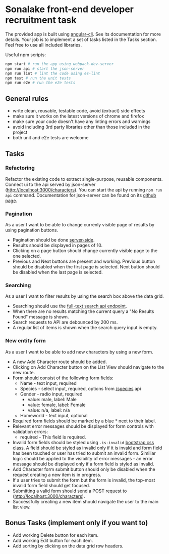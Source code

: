 # Sonalake front-end developer recruitment task

The provided app is built using [angular-cli](https://github.com/angular/angular-cli). See its documentation for more details. Your job is to implement a set of tasks listed in the Tasks section. Feel free to use all included libraries.

Useful npm scripts:
```bash
npm start # run the app using webpack-dev-server
npm run api # start the json-server
npm run lint # lint the code using es-lint
npm test # run the unit tests
npm run e2e # run the e2e tests
```

## General rules
* write clean, reusable, testable code, avoid (extract) side effects
* make sure it works on the latest versions of chrome and firefox
* make sure your code doesn't have any linting errors and warnings
* avoid including 3rd party libraries other than those included in the project
* both unit and e2e tests are welcome

## Tasks

### Refactoring
Refactor the existing code to extract single-purpose, reusable components. Connect ui to the api served by json-server ([http://localhost:3000/characters](http://localhost:3000/characters)). You can start the api by running `npm run api` command. Documentation for json-server can be found on its [github page](https://github.com/typicode/json-server).

### Pagination
As a user I want to be able to change currenly visible page of results by using pagination buttons.

* Pagination should be done [server-side](https://github.com/typicode/json-server#paginate).
* Results should be displayed in pages of 10.
* Clicking on a page button should change currently visible page to the one selected.
* Previous and Next buttons are present and working. Previous button should be disabled when the first page is selected. Next button should be disabled when the last page is selected.

### Searching
As a user I want to filter results by using the search box above the data grid.

* Searching should use the [full-text search api endpoint](https://github.com/typicode/json-server#full-text-search).
* When there are no results matching the current query a "No Results Found" message is shown.
* Search requests to API are debounced by 200 ms.
* A regular list of items is shown when the search query input is empty.

### New entity form
As a user I want to be able to add new characters by using a new form.

* A new Add Character route should be added.
* Clicking on Add Character button on the List View should navigate to the new route.
* Form should consist of the following form fields:
  * Name - text input, required
  * Species - select input, required, options from [/species](http://localhost:3000/species) api
  * Gender - radio input, required
    * value: male, label: Male
    * value: female, label: Female
    * value: n/a, label: n/a
  * Homeworld - text input, optional
* Required form fields should be marked by a blue * next to their label.
* Relevant error messages should be displayed for form controls with validation errors:
  * required - This field is required.
* Invalid form fields should be styled using `.is-invalid` [bootstrap css class](https://getbootstrap.com/docs/4.1/components/forms/#server-side). A field should be styled as invalid only if it is invald and form field has been touched or user has tried to submit an invalid form. Similiar logic should be applied to the visibility of error messages - an error message should be displayed only if a form field is styled as invalid.
* Add Character form submit button should only be disabled when the request creating a new item is in progress.
* If a user tries to submit the form but the form is invalid, the top-most invalid form field should get focused.
* Submitting a valid form should send a POST request to ([http://localhost:3000/characters](http://localhost:3000/characters)).
* Successfully creating a new item should navigate the user to the main list view.

## Bonus Tasks (implement only if you want to)
* Add working Delete button for each item.
* Add working Edit button for each item.
* Add sorting by clicking on the data grid row headers.
